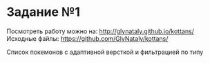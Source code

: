 # Задание №1

Посмотреть работу можно на: http://glynataly.github.io/kottans/
Исходные файлы: https://github.com/GlyNataly/kottans/

Список покемонов с адаптивной версткой и фильтрацией по типу
